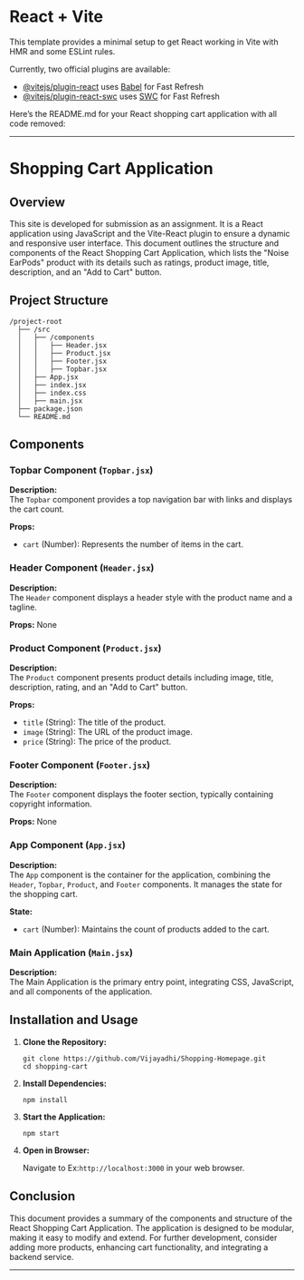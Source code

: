 # React + Vite

This template provides a minimal setup to get React working in Vite with HMR and some ESLint rules.

Currently, two official plugins are available:

- [@vitejs/plugin-react](https://github.com/vitejs/vite-plugin-react/blob/main/packages/plugin-react/README.md) uses [Babel](https://babeljs.io/) for Fast Refresh
- [@vitejs/plugin-react-swc](https://github.com/vitejs/vite-plugin-react-swc) uses [SWC](https://swc.rs/) for Fast Refresh

Here’s the README.md for your React shopping cart application with all code removed:

---

# Shopping Cart Application

## Overview

This site is developed for submission as an assignment. It is a React application using JavaScript and the Vite-React plugin to ensure a dynamic and responsive user interface. This document outlines the structure and components of the React Shopping Cart Application, which lists the "Noise EarPods" product with its details such as ratings, product image, title, description, and an "Add to Cart" button.

## Project Structure

```
/project-root
  ├── /src
  │   ├── /components
  │   │   ├── Header.jsx
  │   │   ├── Product.jsx
  │   │   ├── Footer.jsx
  │   │   ├── Topbar.jsx
  │   ├── App.jsx
  │   ├── index.jsx
  │   ├── index.css
  │   ├── main.jsx
  ├── package.json
  └── README.md
```

## Components

### Topbar Component (`Topbar.jsx`)

**Description:**  
The `Topbar` component provides a top navigation bar with links and displays the cart count.

**Props:**  
- `cart` (Number): Represents the number of items in the cart.

### Header Component (`Header.jsx`)

**Description:**  
The `Header` component displays a header style with the product name and a tagline.

**Props:** None

### Product Component (`Product.jsx`)

**Description:**  
The `Product` component presents product details including image, title, description, rating, and an "Add to Cart" button.

**Props:**  
- `title` (String): The title of the product.
- `image` (String): The URL of the product image.
- `price` (String): The price of the product.

### Footer Component (`Footer.jsx`)

**Description:**  
The `Footer` component displays the footer section, typically containing copyright information.

**Props:** None

### App Component (`App.jsx`)

**Description:**  
The `App` component is the container for the application, combining the `Header`, `Topbar`, `Product`, and `Footer` components. It manages the state for the shopping cart.

**State:**
- `cart` (Number): Maintains the count of products added to the cart.

### Main Application (`Main.jsx`)

**Description:**  
The Main Application is the primary entry point, integrating CSS, JavaScript, and all components of the application.

## Installation and Usage

1. **Clone the Repository:**

   ```cmd/bash/terminal
   git clone https://github.com/Vijayadhi/Shopping-Homepage.git
   cd shopping-cart
   ```

2. **Install Dependencies:**

   ```cmd/bash/terminal
   npm install
   ```

3. **Start the Application:**

   ```cmd/bash/terminal
   npm start
   ```

4. **Open in Browser:**

   Navigate to Ex:`http://localhost:3000` in your web browser.

## Conclusion

This document provides a summary of the components and structure of the React Shopping Cart Application. The application is designed to be modular, making it easy to modify and extend. For further development, consider adding more products, enhancing cart functionality, and integrating a backend service.

---
